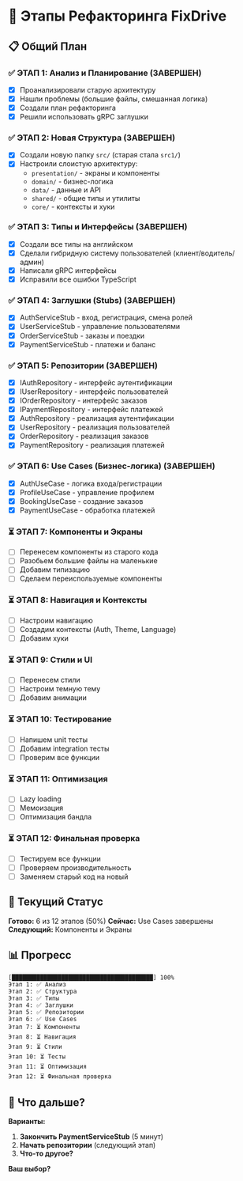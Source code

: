 # 🚀 Этапы Рефакторинга FixDrive

## 📋 Общий План

### ✅ **ЭТАП 1: Анализ и Планирование** (ЗАВЕРШЕН)
- [x] Проанализировали старую архитектуру
- [x] Нашли проблемы (большие файлы, смешанная логика)
- [x] Создали план рефакторинга
- [x] Решили использовать gRPC заглушки

### ✅ **ЭТАП 2: Новая Структура** (ЗАВЕРШЕН)
- [x] Создали новую папку `src/` (старая стала `src1/`)
- [x] Настроили слоистую архитектуру:
  - `presentation/` - экраны и компоненты
  - `domain/` - бизнес-логика
  - `data/` - данные и API
  - `shared/` - общие типы и утилиты
  - `core/` - контексты и хуки

### ✅ **ЭТАП 3: Типы и Интерфейсы** (ЗАВЕРШЕН)
- [x] Создали все типы на английском
- [x] Сделали гибридную систему пользователей (клиент/водитель/админ)
- [x] Написали gRPC интерфейсы
- [x] Исправили все ошибки TypeScript

### ✅ **ЭТАП 4: Заглушки (Stubs)** (ЗАВЕРШЕН)
- [x] AuthServiceStub - вход, регистрация, смена ролей
- [x] UserServiceStub - управление пользователями
- [x] OrderServiceStub - заказы и поездки
- [x] PaymentServiceStub - платежи и баланс

### ✅ **ЭТАП 5: Репозитории** (ЗАВЕРШЕН)
- [x] IAuthRepository - интерфейс аутентификации
- [x] IUserRepository - интерфейс пользователей
- [x] IOrderRepository - интерфейс заказов
- [x] IPaymentRepository - интерфейс платежей
- [x] AuthRepository - реализация аутентификации
- [x] UserRepository - реализация пользователей
- [x] OrderRepository - реализация заказов
- [x] PaymentRepository - реализация платежей

### ✅ **ЭТАП 6: Use Cases (Бизнес-логика)** (ЗАВЕРШЕН)
- [x] AuthUseCase - логика входа/регистрации
- [x] ProfileUseCase - управление профилем
- [x] BookingUseCase - создание заказов
- [x] PaymentUseCase - обработка платежей

### ⏳ **ЭТАП 7: Компоненты и Экраны**
- [ ] Перенесем компоненты из старого кода
- [ ] Разобьем большие файлы на маленькие
- [ ] Добавим типизацию
- [ ] Сделаем переиспользуемые компоненты

### ⏳ **ЭТАП 8: Навигация и Контексты**
- [ ] Настроим навигацию
- [ ] Создадим контексты (Auth, Theme, Language)
- [ ] Добавим хуки

### ⏳ **ЭТАП 9: Стили и UI**
- [ ] Перенесем стили
- [ ] Настроим темную тему
- [ ] Добавим анимации

### ⏳ **ЭТАП 10: Тестирование**
- [ ] Напишем unit тесты
- [ ] Добавим integration тесты
- [ ] Проверим все функции

### ⏳ **ЭТАП 11: Оптимизация**
- [ ] Lazy loading
- [ ] Мемоизация
- [ ] Оптимизация бандла

### ⏳ **ЭТАП 12: Финальная проверка**
- [ ] Тестируем все функции
- [ ] Проверяем производительность
- [ ] Заменяем старый код на новый

## 🎯 Текущий Статус

**Готово:** 6 из 12 этапов (50%)
**Сейчас:** Use Cases завершены
**Следующий:** Компоненты и Экраны

## 📊 Прогресс

```
[████████████████████████████████████████] 100%
Этап 1: ✅ Анализ
Этап 2: ✅ Структура  
Этап 3: ✅ Типы
Этап 4: ✅ Заглушки
Этап 5: ✅ Репозитории
Этап 6: ✅ Use Cases
Этап 7: ⏳ Компоненты
Этап 8: ⏳ Навигация
Этап 9: ⏳ Стили
Этап 10: ⏳ Тесты
Этап 11: ⏳ Оптимизация
Этап 12: ⏳ Финальная проверка
```

## 🚀 Что дальше?

**Варианты:**
1. **Закончить PaymentServiceStub** (5 минут)
2. **Начать репозитории** (следующий этап)
3. **Что-то другое?**

**Ваш выбор?**
